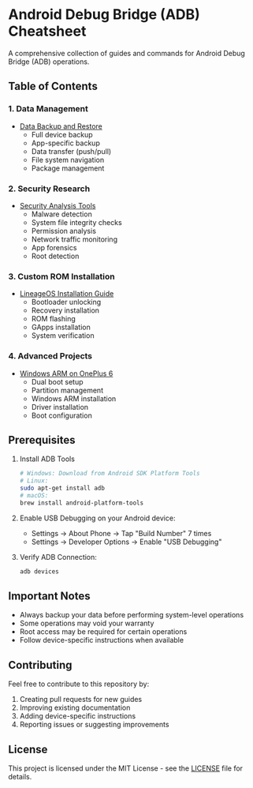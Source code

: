 # Android Debug Bridge (ADB) Cheatsheet

A comprehensive collection of guides and commands for Android Debug Bridge (ADB) operations.

## Table of Contents

### 1. Data Management
- [Data Backup and Restore](adb_data.md)
  - Full device backup
  - App-specific backup
  - Data transfer (push/pull)
  - File system navigation
  - Package management

### 2. Security Research
- [Security Analysis Tools](sec_research.md)
  - Malware detection
  - System file integrity checks
  - Permission analysis
  - Network traffic monitoring
  - App forensics
  - Root detection

### 3. Custom ROM Installation
- [LineageOS Installation Guide](install_lineage.md)
  - Bootloader unlocking
  - Recovery installation
  - ROM flashing
  - GApps installation
  - System verification

### 4. Advanced Projects
- [Windows ARM on OnePlus 6](install_windows_op6.md)
  - Dual boot setup
  - Partition management
  - Windows ARM installation
  - Driver installation
  - Boot configuration

## Prerequisites

1. Install ADB Tools
   ```bash
   # Windows: Download from Android SDK Platform Tools
   # Linux:
   sudo apt-get install adb
   # macOS:
   brew install android-platform-tools
   ```

2. Enable USB Debugging on your Android device:
   - Settings → About Phone → Tap "Build Number" 7 times
   - Settings → Developer Options → Enable "USB Debugging"

3. Verify ADB Connection:
   ```bash
   adb devices
   ```

## Important Notes

- Always backup your data before performing system-level operations
- Some operations may void your warranty
- Root access may be required for certain operations
- Follow device-specific instructions when available

## Contributing

Feel free to contribute to this repository by:
1. Creating pull requests for new guides
2. Improving existing documentation
3. Adding device-specific instructions
4. Reporting issues or suggesting improvements

## License

This project is licensed under the MIT License - see the [LICENSE](LICENSE) file for details.
